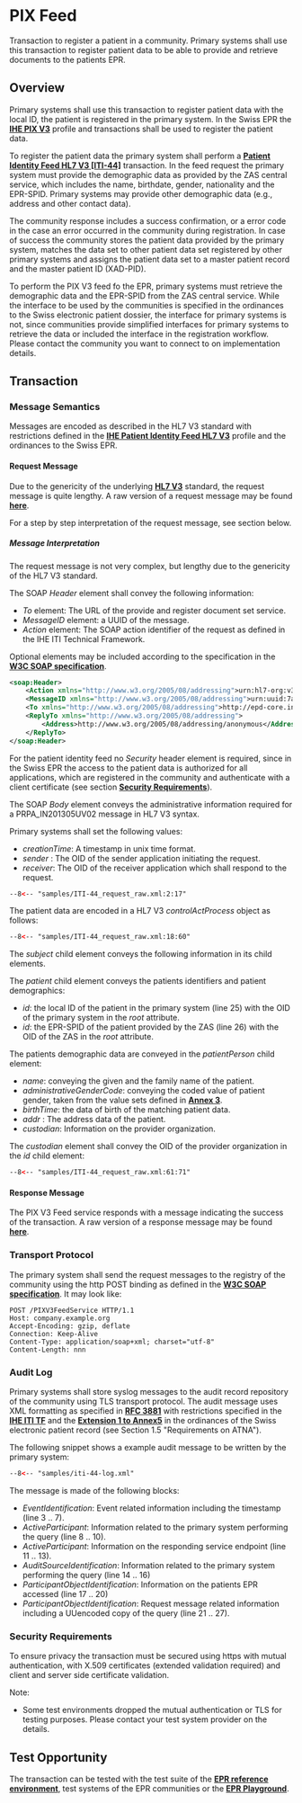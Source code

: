 # PIX Feed

Transaction to register a patient in a community. Primary systems shall use this transaction to register
patient data to be able to provide and retrieve documents to the patients EPR.

## Overview

Primary systems shall use this transaction to register patient data with the local ID, the patient is
registered in the primary system. In the Swiss EPR the **[IHE PIX V3](https://profiles.ihe.net/ITI/TF/Volume1/ch-23.html)**
profile and transactions shall be used to register the patient data.  

To register the patient data the primary system shall perform a
**[Patient Identity Feed HL7 V3 \[ITI-44\]](https://profiles.ihe.net/ITI/TF/Volume2/ITI-44.html)**
transaction. In the feed request the primary system must provide the demographic data as provided by
the ZAS central service, which includes the name, birthdate, gender, nationality and the EPR-SPID.
Primary systems may provide other demographic data (e.g., address and other contact data).

The community response includes a success confirmation, or a error code in the case an error
occurred in the community during registration. In case of success the community stores the patient data
provided by the primary system, matches the data set to other patient data set registered by other
primary systems and assigns the patient data set to a master patient record and the master patient ID
(XAD-PID).

To perform the PIX V3 feed fo the EPR, primary systems must retrieve the demographic data and the
EPR-SPID from the ZAS central service. While the interface to be used by the communities is specified in
the ordinances to the Swiss electronic patient dossier, the interface for primary systems is not, since
communities provide simplified interfaces for primary systems to retrieve the data or included the
interface in the registration workflow. Please contact the community you want to connect to on
implementation details.   

## Transaction

### Message Semantics

Messages are encoded as described in the HL7 V3 standard with restrictions defined in the
**[IHE Patient Identity Feed HL7 V3](https://profiles.ihe.net/ITI/TF/Volume2/ITI-44.html)** profile
and the ordinances to the Swiss EPR.

#### Request Message

Due to the genericity of the underlying **[HL7 V3](http://www.hl7.org)** standard, the request
message is quite lengthy. A raw version of a request message may be found
**[here](https://github.com/ehealthsuisse/EPD-by-example/tree/main/samples/ITI-44_request_raw.xml)**.

For a step by step interpretation of the request message, see section below.

##### Message Interpretation

The request message is not very complex, but lengthy due to the genericity of the HL7 V3 standard.

The SOAP *Header* element shall convey the following information:

- *To* element: The URL of the provide and register document set service.
- *MessageID* element: a UUID of the message.
- *Action* element: The SOAP action identifier of the request as defined in the IHE ITI Technical Framework.

Optional elements may be included according to the specification in the **[W3C SOAP specification](https://www.w3.org/TR/2007/REC-soap12-part0-20070427/#L26866)**.

```xml title="SOAP header" linenums="1" hl_lines="3-5"
<soap:Header>
  	<Action xmlns="http://www.w3.org/2005/08/addressing">urn:hl7-org:v3:PRPA_IN201301UV02</Action>
	<MessageID xmlns="http://www.w3.org/2005/08/addressing">urn:uuid:7a180388-6ba7-4cbc-bffe-dfcdc4e602b7</MessageID>
	<To xmlns="http://www.w3.org/2005/08/addressing">http://epd-core.int.adswissnet.healthcare/mpi/pixmanager</To>
	<ReplyTo xmlns="http://www.w3.org/2005/08/addressing">
	    <Address>http://www.w3.org/2005/08/addressing/anonymous</Address>
	</ReplyTo>
</soap:Header>
```

For the patient identity feed no *Security* header element is required, since in the Swiss EPR the access to the patient
data is authorized for all applications, which are registered in the community and authenticate with a client certificate
(see section **[Security Requirements](PIXFeed.md#security-requirements)**).

The SOAP *Body* element conveys the administrative information required for a PRPA_IN201305UV02 message in HL7 V3 syntax.

Primary systems shall set the following values:
- *creationTime*: A timestamp in unix time format.
- *sender* : The OID of the sender application initiating the request.
- *receiver*: The OID of the receiver application which shall respond to the request.

```xml title="PRPA_IN201301UV02 message" linenums="2"
--8<-- "samples/ITI-44_request_raw.xml:2:17"
```

The patient data are encoded in a HL7 V3 *controlActProcess* object as follows:

```xml title="controlActProcess element" linenums="18"
--8<-- "samples/ITI-44_request_raw.xml:18:60"
```

The *subject* child element conveys the following information in its child elements.

The *patient* child element conveys the patients identifiers and patient demographics: 
- *id*: the local ID of the patient in the primary system (line 25) with the OID of the primary system in the *root* attribute. 
- *id*: the EPR-SPID of the patient provided by the ZAS (line 26) with the OID of the ZAS in the *root* attribute.  

The patients demographic data are conveyed in the *patientPerson* child element:  
- *name*: conveying the given and the family name of the patient.
- *administrativeGenderCode*: conveying the coded value of patient gender, taken from the value sets defined in
**[Annex 3](https://www.fedlex.admin.ch/eli/oc/2023/221/de/annexes)**.  
- *birthTime*: the data of birth of the matching patient data.
- *addr* : The address data of the patient.
- *custodian*: Information on the provider organization.

The *custodian* element shall convey the OID of the provider organization in the *id* child element:

```xml title="custodian element" linenums="61"
--8<-- "samples/ITI-44_request_raw.xml:61:71"
```

#### Response Message

The PIX V3 Feed service responds with a message indicating the success of the transaction. A raw version of a response message may be found **[here](https://github.com/ehealthsuisse/EPD-by-example/tree/main/samples/ITI-44_response.xml)**.

### Transport Protocol

The primary system shall send the request messages to the registry of the community using the http POST binding as defined in the **[W3C SOAP specification](https://www.w3.org/TR/2007/REC-soap12-part0-20070427/#L26866)**. It may look like:  

```http linenums="1"
POST /PIXV3FeedService HTTP/1.1
Host: company.example.org
Accept-Encoding: gzip, deflate
Connection: Keep-Alive
Content-Type: application/soap+xml; charset="utf-8"
Content-Length: nnn  
```

### Audit Log

Primary systems shall store syslog messages to the audit record repository of the community using TLS transport protocol.
The audit message uses XML formatting as specified in **[RFC 3881](https://tools.ietf.org/html/rfc3881)** with restrictions
specified in the **[IHE ITI TF](https://ehealthsuisse.ihe-europe.net/gss/audit-messages/view.seam?id=701)** and the
**[Extension 1 to Annex5](https://www.fedlex.admin.ch/eli/oc/2023/221/de/annexes)** in the ordinances of the Swiss electronic patient record (see Section
1.5 "Requirements on ATNA").  

The following snippet shows a example audit message to be written by the primary system:

```xml title="iti-44-log.xml" linenums="1"
--8<-- "samples/iti-44-log.xml"
```

The message is made of the following blocks:
- *EventIdentification*: Event related information including the timestamp (line 3 .. 7).
- *ActiveParticipant*: Information related to the primary system performing the query (line 8 .. 10).
- *ActiveParticipant*: Information on the responding service endpoint (line 11 .. 13).
- *AuditSourceIdentification*: Information related to the primary system performing the query (line 14 .. 16)
- *ParticipantObjectIdentification*: Information on the patients EPR accessed (line 17 .. 20)
- *ParticipantObjectIdentification*: Request message related information including a UUencoded copy of the query (line 21 .. 27).

### Security Requirements  

To ensure privacy the transaction must be secured using https with mutual authentication, with X.509 certificates
(extended validation required) and client and server side certificate validation.

Note:
- Some test environments dropped the mutual authentication or TLS for testing purposes. Please contact your test system provider on the details.

## Test Opportunity

The transaction can be tested with the test suite of the **[EPR reference environment](gazelle.md)**, test systems of the EPR communities or the **[EPR Playground](playground.md)**.
